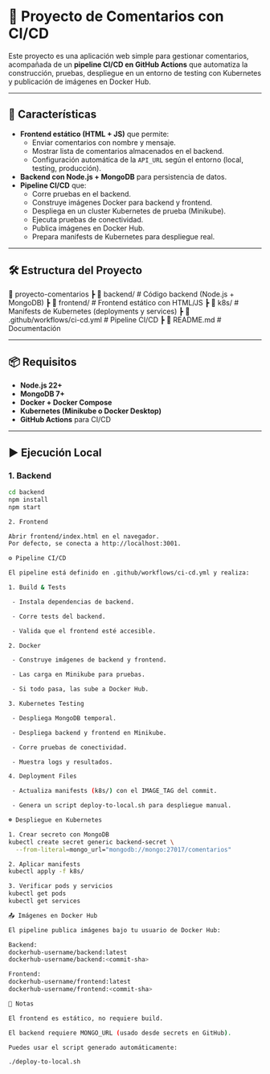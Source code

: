 # 💬 Proyecto de Comentarios con CI/CD

Este proyecto es una aplicación web simple para gestionar comentarios, acompañada de un **pipeline CI/CD en GitHub Actions** que automatiza la construcción, pruebas, despliegue en un entorno de testing con Kubernetes y publicación de imágenes en Docker Hub.

---

## 🚀 Características

- **Frontend estático (HTML + JS)** que permite:
  - Enviar comentarios con nombre y mensaje.
  - Mostrar lista de comentarios almacenados en el backend.
  - Configuración automática de la `API_URL` según el entorno (local, testing, producción).
- **Backend con Node.js + MongoDB** para persistencia de datos.
- **Pipeline CI/CD** que:
  - Corre pruebas en el backend.
  - Construye imágenes Docker para backend y frontend.
  - Despliega en un cluster Kubernetes de prueba (Minikube).
  - Ejecuta pruebas de conectividad.
  - Publica imágenes en Docker Hub.
  - Prepara manifests de Kubernetes para despliegue real.

---

## 🛠️ Estructura del Proyecto

📂 proyecto-comentarios
┣ 📂 backend/ # Código backend (Node.js + MongoDB)
┣ 📂 frontend/ # Frontend estático con HTML/JS
┣ 📂 k8s/ # Manifests de Kubernetes (deployments y services)
┣ 📂 .github/workflows/ci-cd.yml # Pipeline CI/CD
┣ 📄 README.md # Documentación

---

## 📦 Requisitos

- **Node.js 22+**
- **MongoDB 7+**
- **Docker + Docker Compose**
- **Kubernetes (Minikube o Docker Desktop)**
- **GitHub Actions** para CI/CD

---

## ▶️ Ejecución Local

### 1. Backend
```bash
cd backend
npm install
npm start

2. Frontend

Abrir frontend/index.html en el navegador.
Por defecto, se conecta a http://localhost:3001.

⚙️ Pipeline CI/CD

El pipeline está definido en .github/workflows/ci-cd.yml y realiza:

1. Build & Tests

 - Instala dependencias de backend.

 - Corre tests del backend.

 - Valida que el frontend esté accesible.

2. Docker

 - Construye imágenes de backend y frontend.

 - Las carga en Minikube para pruebas.

 - Si todo pasa, las sube a Docker Hub.

3. Kubernetes Testing

 - Despliega MongoDB temporal.

 - Despliega backend y frontend en Minikube.

 - Corre pruebas de conectividad.

 - Muestra logs y resultados.

4. Deployment Files

 - Actualiza manifests (k8s/) con el IMAGE_TAG del commit.

 - Genera un script deploy-to-local.sh para despliegue manual.

☸️ Despliegue en Kubernetes

1. Crear secreto con MongoDB
kubectl create secret generic backend-secret \
  --from-literal=mongo_url="mongodb://mongo:27017/comentarios"

2. Aplicar manifests
kubectl apply -f k8s/

3. Verificar pods y servicios
kubectl get pods
kubectl get services

📤 Imágenes en Docker Hub

El pipeline publica imágenes bajo tu usuario de Docker Hub:

Backend:
dockerhub-username/backend:latest
dockerhub-username/backend:<commit-sha>

Frontend:
dockerhub-username/frontend:latest
dockerhub-username/frontend:<commit-sha>

📑 Notas

El frontend es estático, no requiere build.

El backend requiere MONGO_URL (usado desde secrets en GitHub).

Puedes usar el script generado automáticamente:

./deploy-to-local.sh
